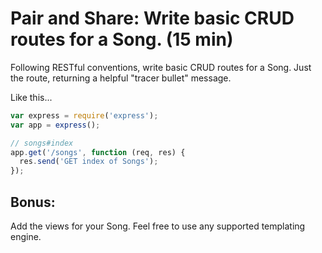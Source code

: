 # Pair and Share: Write basic CRUD routes for a Song. (15 min)

Following RESTful conventions, write basic CRUD routes for a Song.  Just the route, returning a helpful "tracer bullet" message.

Like this...

``` javascript
var express = require('express');
var app = express();

// songs#index
app.get('/songs', function (req, res) {
  res.send('GET index of Songs');
});
```


## Bonus:  
Add the views for your Song.  Feel free to use any supported templating engine.

